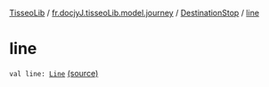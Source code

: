 [TisseoLib](../../index.md) / [fr.docjyJ.tisseoLib.model.journey](../index.md) / [DestinationStop](index.md) / [line](./line.md)

# line

`val line: `[`Line`](../../fr.docjy-j.tisseo-lib.model.line/-line/index.md) [(source)](https://github.com/docjyJ/TisseoLib/tree/master/src/main/kotlin/fr/docjyJ/tisseoLib/model/journey/DestinationStop.kt#L6)
